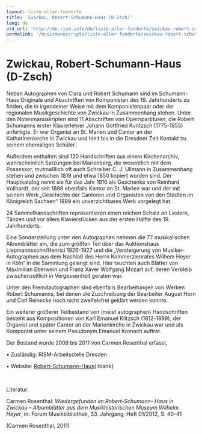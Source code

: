 ```yaml
---
layout: liste-aller-fundorte
title: 'Zwickau, Robert-Schumann-Haus (D-Zsch)'
lang: de
old_url: 'http://de.rism.info/de/liste-aller-fundorte/zwickau-robert-schumann-haus.html'
permalink: '/musicmanuscripts/liste-aller-fundorte/zwickau-robert-schumann-haus.html'
---
```



# Zwickau, Robert-Schumann-Haus (D-Zsch)


Neben Autographen von Clara und Robert Schumann sind im Schumann-Haus Originale und Abschriften von Komponisten des 19. Jahrhunderts zu finden, die in irgendeiner Weise mit dem Komponistenpaar oder der regionalen Musikgeschichte von Zwickau in Zusammenhang stehen. Unter den Notenmanuskripten sind 11 Abschriften von Opernpartituren, die Robert Schumanns erster Klavierlehrer Johann Gottfried Kuntzsch (1775-1855) anfertigte. Er war Organist an St. Marien und Cantor an der Katharinenkirche in Zwickau und hielt bis in die Dresdner Zeit Kontakt zu seinem ehemaligen Schüler.

Außerdem enthalten sind 120 Handschriften aus einem Kirchenarchiv, wahrscheinlich Satzungen bei Marienberg, die wesentlich mit dem Possessor, mutmaßlich oft auch Schreiber C. J. Ullmann in Zusammenhang stehen und zwischen 1819 und etwa 1850 kopiert worden sind. Der Hauptkatalog nennt sie für das Jahr 1916 als Geschenke von Reinhard Vollhardt, der seit 1886 ebenfalls Kantor an St. Marien war und der mit seinem Werk „Geschichte der Cantoren und Organisten von den Städten im Königreich Sachsen“ 1899 ein unverzichtbares Werk vorgelegt hat.

24 Sammelhandschriften repräsentieren einen reichen Schatz an Liedern, Tänzen und vor allem Klavierstücken aus der ersten Hälfte des 19. Jahrhunderts.

Eine Sonderstellung unter den Autographen nehmen die 77 musikalischen Albumblätter ein, die zum größten Teil über das Auktionshaus Liepmannssohn/Henrici 1926-1927 und die „Versteigerung von Musiker-Autographen aus dem Nachlaß des Herrn Kommerzienrates Wilhem Heyer in Köln“ in die Sammlung gelangt sind. Hier tauchten auch Blätter von Maximilian Eberwein und Franz Xaver Wolfgang Mozart auf, deren Verbleib zwischenzeitlich in Vergessenheit geraten war.

Unter den Fremdautographen sind ebenfalls Bearbeitungen von Werken Robert Schumanns, bei denen die Zuschreibung der Bearbeiter August Horn und Carl Reinecke noch nicht zweifelsfrei geklärt werden konnte.

Ein weiterer größerer Teilbestand von (meist autographen) Handschriften besteht aus Kompositionen von Karl Emanuel Klitzsch (1812-1889), der Organist und später Cantor an der Marienkirche in Zwickau war und als Komponist unter seinem Pseudonym Emanuel Kronach auftrat.

Der Bestand wurde 2009 bis 2011 von Carmen Rosenthal erfasst.

• Zuständig: RISM-Arbeitsstelle Dresden

• Website: [Robert-Schumann-Haus](https://www.schumann-zwickau.de/ "Opens external link in new window"){:blank}

&nbsp;

Literatur:

Carmen Rosenthal: _Wiedergefunden im Robert-Schumann- Haus in Zwickau – Albumblätter aus dem Musikhistorischen Museum Wilhelm Heyer_, in: Forum Musikbibliothek, 33. Jahrgang, Heft 01/2012, S: 40-41

(Carmen Rosenthal, 2011)
